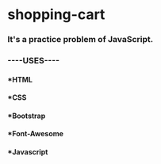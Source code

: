 # shopping-cart
### It's a practice problem of JavaScript.
### ----USES----
#### *HTML
#### *CSS
#### *Bootstrap
#### *Font-Awesome
#### *Javascript
